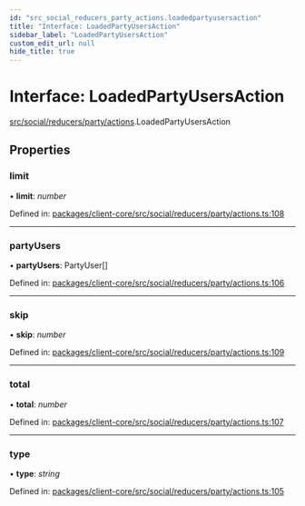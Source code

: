 ```yaml
---
id: "src_social_reducers_party_actions.loadedpartyusersaction"
title: "Interface: LoadedPartyUsersAction"
sidebar_label: "LoadedPartyUsersAction"
custom_edit_url: null
hide_title: true
---
```


# Interface: LoadedPartyUsersAction

[src/social/reducers/party/actions](../modules/src_social_reducers_party_actions.md).LoadedPartyUsersAction

## Properties

### limit

• **limit**: *number*

Defined in: [packages/client-core/src/social/reducers/party/actions.ts:108](https://github.com/xr3ngine/xr3ngine/blob/2d83606b6/packages/client-core/src/social/reducers/party/actions.ts#L108)

___

### partyUsers

• **partyUsers**: PartyUser[]

Defined in: [packages/client-core/src/social/reducers/party/actions.ts:106](https://github.com/xr3ngine/xr3ngine/blob/2d83606b6/packages/client-core/src/social/reducers/party/actions.ts#L106)

___

### skip

• **skip**: *number*

Defined in: [packages/client-core/src/social/reducers/party/actions.ts:109](https://github.com/xr3ngine/xr3ngine/blob/2d83606b6/packages/client-core/src/social/reducers/party/actions.ts#L109)

___

### total

• **total**: *number*

Defined in: [packages/client-core/src/social/reducers/party/actions.ts:107](https://github.com/xr3ngine/xr3ngine/blob/2d83606b6/packages/client-core/src/social/reducers/party/actions.ts#L107)

___

### type

• **type**: *string*

Defined in: [packages/client-core/src/social/reducers/party/actions.ts:105](https://github.com/xr3ngine/xr3ngine/blob/2d83606b6/packages/client-core/src/social/reducers/party/actions.ts#L105)
